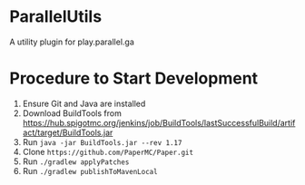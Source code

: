 # ParallelUtils
A utility plugin for play.parallel.ga


# Procedure to Start Development

1. Ensure Git and Java are installed
2. Download BuildTools from https://hub.spigotmc.org/jenkins/job/BuildTools/lastSuccessfulBuild/artifact/target/BuildTools.jar
3. Run `java -jar BuildTools.jar --rev 1.17`
4. Clone `https://github.com/PaperMC/Paper.git`
5. Run `./gradlew applyPatches`
6. Run `./gradlew publishToMavenLocal`